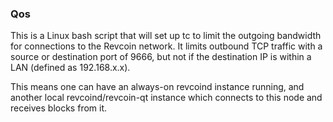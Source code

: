 ### Qos ###

This is a Linux bash script that will set up tc to limit the outgoing bandwidth for connections to the Revcoin network. It limits outbound TCP traffic with a source or destination port of 9666, but not if the destination IP is within a LAN (defined as 192.168.x.x).

This means one can have an always-on revcoind instance running, and another local revcoind/revcoin-qt instance which connects to this node and receives blocks from it.
